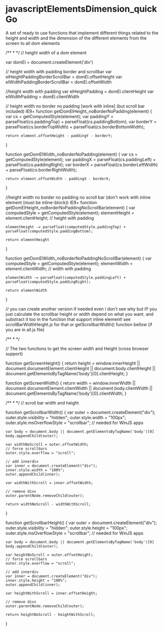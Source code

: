 # javascriptElementsDimension_quickGo
A set of ready to use functions that implement different things related to the height and width and the dimension of the different elements from the screen to all dom elements

/** 
 * 
*/
// height width of a dom element 

var domEl = document.createElement('div')


// height width with padding border and scrollbar
var elHeightPaddingBorderScrollBar = domEl.offsetHeight
var elWidthPaddingBorderScrollBar = domEl.offsetWidth

//height width with padding
var elHeightPadding = domEl.clientHeight
var elWidthPadding = domEl.clientWidth


// height width no border no padding  [work with inline] (but scroll bar included) IE9+
function getDomElHeight_noBorderNoPadding(element) {
    var cs = getComputedStyle(element);
    var paddingY = parseFloat(cs.paddingTop) + parseFloat(cs.paddingBottom);
    var borderY = parseFloat(cs.borderTopWidth) + parseFloat(cs.borderBottomWidth);

    return element.offsetHeight - paddingY - borderY;
}

function getDomElWidth_noBorderNoPadding(element) {
    var cs = getComputedStyle(element);
    var paddingX = parseFloat(cs.paddingLeft) + parseFloat(cs.paddingRight);
    var borderX = parseFloat(cs.borderLeftWidth) + parseFloat(cs.borderRightWidth);

    return element.offsetWidth - paddingX - borderX;
}


//height width no border no padding no scroll bar (don't work with inline element (must be inline-block)) IE9+
function getDomElHeight_noBorderNoPaddingNoScrollBar(element) {
    var computedStyle = getComputedStyle(element);
    elementHeight = element.clientHeight; // height with padding

    elementHeight -= parseFloat(computedStyle.paddingTop) + parseFloat(computedStyle.paddingBottom);

    return elementHeight
}

function getDomElWidth_noBorderNoPaddingNoScrollBar(element) {
    var computedStyle = getComputedStyle(element);
    elementWidth = element.clientWidth; // width with padding

    elementWidth -= parseFloat(computedStyle.paddingLeft) + parseFloat(computedStyle.paddingRight);

    return elementWidth
}

// you can create another version if needed even i don't see why but if! you just calculate the scrollbar height or width depend on what you want. and substract it too in the function that support inline element! see scrollBarWidthHeight.js for that or getScrollbarWidth() function bellow (if you are in all.js file)




/**
 * 
 */

// The two functions to get the screen width and Height (cross browser support)

function getScreenHeight() {
    return height = window.innerHeight
    || document.documentElement.clientHeight
    || document.body.clientHeight || document.getElementsByTagName('body')[0].clientHeight;
}

function getScreenWidth() {
    return width = window.innerWidth
|| document.documentElement.clientWidth
|| document.body.clientWidth || document.getElementsByTagName('body')[0].clientWidth;
}






/**
 * 
 */
// scroll bar width and height


function getScrollbarWidth() {
    var outer = document.createElement("div");
    outer.style.visibility = "hidden";
    outer.style.width = "100px";
    outer.style.msOverflowStyle = "scrollbar"; // needed for WinJS apps

    var body = document.body || document.getElementsByTagName('body')[0]
    body.appendChild(outer);

    var widthNoScroll = outer.offsetWidth;
    // force scrollbars
    outer.style.overflow = "scroll";

    // add innerdiv
    var inner = document.createElement("div");
    inner.style.width = "100%";
    outer.appendChild(inner);        

    var widthWithScroll = inner.offsetWidth;

    // remove divs
    outer.parentNode.removeChild(outer);

    return widthNoScroll - widthWithScroll;
}


function getScrollbarHeight() {
    var outer = document.createElement("div");
    outer.style.visibility = "hidden";
    outer.style.height = "100px";
    outer.style.msOverflowStyle = "scrollbar"; // needed for WinJS apps

    var body = document.body || document.getElementsByTagName('body')[0]    
    body.appendChild(outer);

    var heightNoScroll = outer.offsetHeight;
    // force scrollbars
    outer.style.overflow = "scroll";

    // add innerdiv
    var inner = document.createElement("div");
    inner.style.height = "100%";
    outer.appendChild(inner);        

    var heightWithScroll = inner.offsetHeight;

    // remove divs
    outer.parentNode.removeChild(outer);

    return heightNoScroll - heightWithScroll;
}